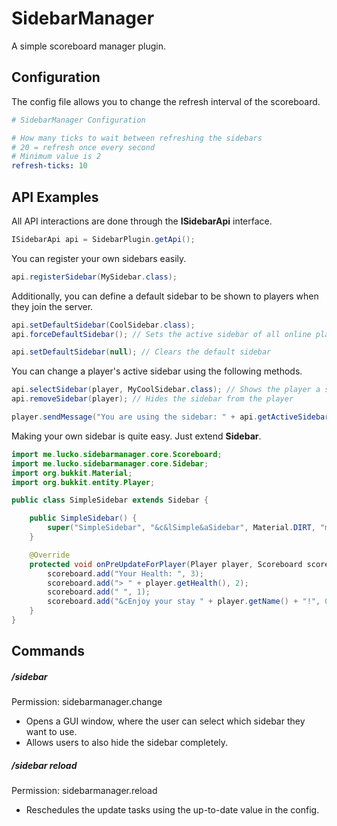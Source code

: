 # SidebarManager
A simple scoreboard manager plugin.

## Configuration
The config file allows you to change the refresh interval of the scoreboard.
```yml
# SidebarManager Configuration

# How many ticks to wait between refreshing the sidebars
# 20 = refresh once every second
# Minimum value is 2
refresh-ticks: 10

```

## API Examples
All API interactions are done through the **ISidebarApi** interface.
```java
ISidebarApi api = SidebarPlugin.getApi();
```
You can register your own sidebars easily.
```java
api.registerSidebar(MySidebar.class);
```
Additionally, you can define a default sidebar to be shown to players when they join the server.
```java
api.setDefaultSidebar(CoolSidebar.class);
api.forceDefaultSidebar(); // Sets the active sidebar of all online players to the default one

api.setDefaultSidebar(null); // Clears the default sidebar
```

You can change a player's active sidebar using the following methods.
```java
api.selectSidebar(player, MyCoolSidebar.class); // Shows the player a sidebar
api.removeSidebar(player); // Hides the sidebar from the player

player.sendMessage("You are using the sidebar: " + api.getActiveSidebar(player).getSimpleName());
```

Making your own sidebar is quite easy. Just extend **Sidebar**.
```java
import me.lucko.sidebarmanager.core.Scoreboard;
import me.lucko.sidebarmanager.core.Sidebar;
import org.bukkit.Material;
import org.bukkit.entity.Player;

public class SimpleSidebar extends Sidebar {

    public SimpleSidebar() {
        super("SimpleSidebar", "&c&lSimple&aSidebar", Material.DIRT, "my.special.sidebarpermission");
    }

    @Override
    protected void onPreUpdateForPlayer(Player player, Scoreboard scoreboard) {
        scoreboard.add("Your Health: ", 3);
        scoreboard.add("> " + player.getHealth(), 2);
        scoreboard.add(" ", 1);
        scoreboard.add("&cEnjoy your stay " + player.getName() + "!", 0);
    }
}
```

## Commands
##### /sidebar
Permission: sidebarmanager.change
* Opens a GUI window, where the user can select which sidebar they want to use.
* Allows users to also hide the sidebar completely.

##### /sidebar reload
Permission: sidebarmanager.reload
* Reschedules the update tasks using the up-to-date value in the config.